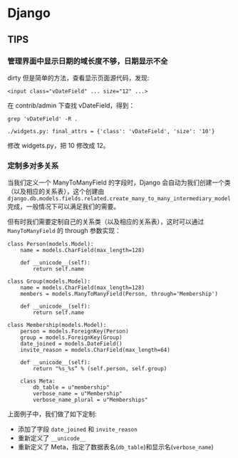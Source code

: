 Django
======

TIPS
----

### 管理界面中显示日期的域长度不够，日期显示不全 ###

dirty 但是简单的方法，查看显示页面源代码，发现:

	<input class="vDateField" ... size="12" ...>

在 contrib/admin 下查找 vDateField，得到： 

    grep 'vDateField' -R .

	./widgets.py: final_attrs = {'class': 'vDateField', 'size': '10'}

修改 widgets.py，把 10 修改成 12。

### 定制多对多关系 ###

当我们定义一个 ManyToManyField 的字段时，Django 会自动为我们创建一个类（以及相应的关系表），这个创建由`django.db.models.fields.related.create_many_to_many_intermediary_model`完成，一般情况下可以满足我们的需要。

但有时我们需要定制自己的关系类（以及相应的关系表），这时可以通过 `ManyToManyField` 的 through 参数实现：

    class Person(models.Model):
	    name = models.CharField(max_length=128)
	
	    def __unicode__(self):
	        return self.name
	
	class Group(models.Model):
	    name = models.CharField(max_length=128)
	    members = models.ManyToManyField(Person, through='Membership')
	
	    def __unicode__(self):
	        return self.name
	
	class Membership(models.Model):
	    person = models.ForeignKey(Person)
	    group = models.ForeignKey(Group)
	    date_joined = models.DateField()
	    invite_reason = models.CharField(max_length=64)

	    def __unicode__(self):
	        return "%s_%s“ % (self.person, self.group)

	    class Meta:
	        db_table = u"membership"
	        verbose_name = u"Membership"
	        verbose_name_plural = u"Memberships"

上面例子中，我们做了如下定制:

- 添加了字段 `date_joined` 和 `invite_reason`
- 重新定义了 `__unicode__`
- 重新定义了 Meta，指定了数据表名(`db_table`)和显示名(`verbose_name`)
